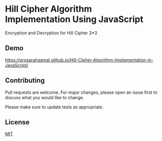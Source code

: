 # Hill Cipher Algorithm Implementation Using JavaScript
Encryption and Decryption for Hill Cipher 3*3

## Demo
https://prosarahgamal.github.io/Hill-Cipher-Algorithm-Implementation-in-JavaScript/

## Contributing
Pull requests are welcome. For major changes, please open an issue first to discuss what you would like to change.

Please make sure to update tests as appropriate.

## License
[MIT](https://choosealicense.com/licenses/mit/)